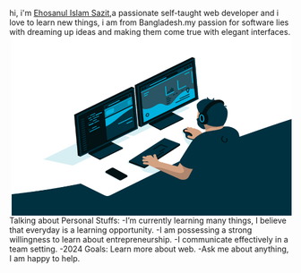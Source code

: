 hi, i'm [Ehosanul Islam Sazit](https://github.com/sazit96),a passionate self-taught web developer and i love to learn new things, i am from Bangladesh.my passion for software lies with dreaming up ideas and making them come true with elegant interfaces.
<img align="right" alt="GIF" src="sazit gif.gif" width="500" height="320" />
Talking about Personal Stuffs:
-I’m currently learning many things, I believe that everyday is a learning opportunity.
-I am possessing a strong willingness to learn about entrepreneurship.
-I communicate effectively in a team setting.
-2024 Goals: Learn more about web.
-Ask me about anything, I am happy to help.
